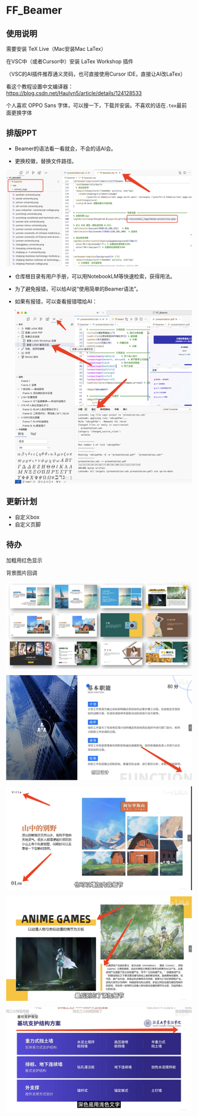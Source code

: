 # FF_Beamer

## 使用说明

需要安装 TeX Live（Mac安装Mac LaTex）

在VSC中（或者Cursor中）安装 LaTex Workshop 插件

（VSC的AI插件推荐通义灵码，也可直接使用Cursor IDE，直接让AI改LaTex）


看这个教程设置中文编译器：https://blog.csdn.net/Haulyn5/article/details/124128533

个人喜欢 OPPO Sans 字体，可以搜一下，下载并安装。不喜欢的话在`.tex`最前面更换字体

## 排版PPT

- Beamer的语法看一看就会，不会的话AI会。

- 更换校徽，替换文件路径。

![image-20250221202846394](README.assets/image-20250221202846394.png)

- 仓库根目录有用户手册，可以用NotebookLM等快速检索，获得用法。

- 为了避免报错，可以给AI说“使用简单的Beamer语法”。

- 如果有报错，可以查看报错喂给AI：

  ![image-20250221203017018](README.assets/image-20250221203017018.png)

## 更新计划

- 自定义box
- 自定义页脚

## 待办

加粗用红色显示

背景图片回调

![image-20250213001234553](README.assets/image-20250213001234553.png)

![image-20250213000436639](README.assets/image-20250213000436639.png)

![image-20250213000916215](README.assets/image-20250213000916215.png)

![image-20250213001046334](README.assets/image-20250213001046334.png)

![image-20250213002146812](README.assets/image-20250213002146812.png)
